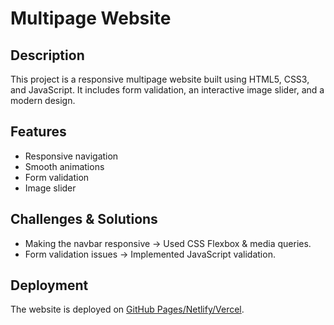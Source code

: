 
# Multipage Website

## Description
This project is a responsive multipage website built using HTML5, CSS3, and JavaScript. It includes form validation, an interactive image slider, and a modern design.

## Features
- Responsive navigation
- Smooth animations
- Form validation
- Image slider

## Challenges & Solutions
- Making the navbar responsive → Used CSS Flexbox & media queries.
- Form validation issues → Implemented JavaScript validation.

## Deployment
The website is deployed on [GitHub Pages/Netlify/Vercel](your-live-link).